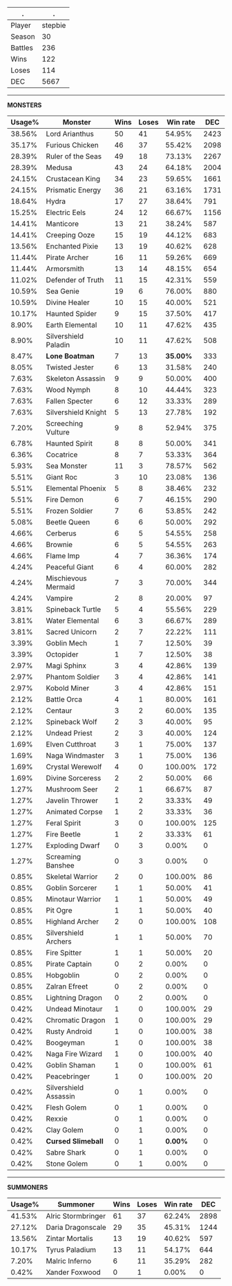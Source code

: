.|.
|-|-
Player|stepbie
Season|30
Battles|236
Wins|122
Loses|114
DEC|5667

---
**MONSTERS**

Usage%|Monster|Wins|Loses|Win rate|DEC|
-|-|-|-|-|-|
38.56%|Lord Arianthus|50|41|54.95%|2423|
35.17%|Furious Chicken|46|37|55.42%|2098|
28.39%|Ruler of the Seas|49|18|73.13%|2267|
28.39%|Medusa|43|24|64.18%|2004|
24.15%|Crustacean King|34|23|59.65%|1661|
24.15%|Prismatic Energy|36|21|63.16%|1731|
18.64%|Hydra|17|27|38.64%|791|
15.25%|Electric Eels|24|12|66.67%|1156|
14.41%|Manticore|13|21|38.24%|587|
14.41%|Creeping Ooze|15|19|44.12%|683|
13.56%|Enchanted Pixie|13|19|40.62%|628|
11.44%|Pirate Archer|16|11|59.26%|669|
11.44%|Armorsmith|13|14|48.15%|654|
11.02%|Defender of Truth|11|15|42.31%|559|
10.59%|Sea Genie|19|6|76.00%|880|
10.59%|Divine Healer|10|15|40.00%|521|
10.17%|Haunted Spider|9|15|37.50%|417|
8.90%|Earth Elemental|10|11|47.62%|435|
8.90%|Silvershield Paladin|10|11|47.62%|508|
8.47%|**Lone Boatman**|7|13|**35.00%**|333|
8.05%|Twisted Jester|6|13|31.58%|240|
7.63%|Skeleton Assassin|9|9|50.00%|400|
7.63%|Wood Nymph|8|10|44.44%|323|
7.63%|Fallen Specter|6|12|33.33%|289|
7.63%|Silvershield Knight|5|13|27.78%|192|
7.20%|Screeching Vulture|9|8|52.94%|375|
6.78%|Haunted Spirit|8|8|50.00%|341|
6.36%|Cocatrice|8|7|53.33%|364|
5.93%|Sea Monster|11|3|78.57%|562|
5.51%|Giant Roc|3|10|23.08%|136|
5.51%|Elemental Phoenix|5|8|38.46%|232|
5.51%|Fire Demon|6|7|46.15%|290|
5.51%|Frozen Soldier|7|6|53.85%|242|
5.08%|Beetle Queen|6|6|50.00%|292|
4.66%|Cerberus|6|5|54.55%|258|
4.66%|Brownie|6|5|54.55%|263|
4.66%|Flame Imp|4|7|36.36%|174|
4.24%|Peaceful Giant|6|4|60.00%|282|
4.24%|Mischievous Mermaid|7|3|70.00%|344|
4.24%|Vampire|2|8|20.00%|97|
3.81%|Spineback Turtle|5|4|55.56%|229|
3.81%|Water Elemental|6|3|66.67%|289|
3.81%|Sacred Unicorn|2|7|22.22%|111|
3.39%|Goblin Mech|1|7|12.50%|39|
3.39%|Octopider|1|7|12.50%|38|
2.97%|Magi Sphinx|3|4|42.86%|139|
2.97%|Phantom Soldier|3|4|42.86%|141|
2.97%|Kobold Miner|3|4|42.86%|151|
2.12%|Battle Orca|4|1|80.00%|161|
2.12%|Centaur|3|2|60.00%|135|
2.12%|Spineback Wolf|2|3|40.00%|95|
2.12%|Undead Priest|2|3|40.00%|124|
1.69%|Elven Cutthroat|3|1|75.00%|137|
1.69%|Naga Windmaster|3|1|75.00%|136|
1.69%|Crystal Werewolf|4|0|100.00%|172|
1.69%|Divine Sorceress|2|2|50.00%|66|
1.27%|Mushroom Seer|2|1|66.67%|87|
1.27%|Javelin Thrower|1|2|33.33%|49|
1.27%|Animated Corpse|1|2|33.33%|36|
1.27%|Feral Spirit|3|0|100.00%|125|
1.27%|Fire Beetle|1|2|33.33%|61|
1.27%|Exploding Dwarf|0|3|0.00%|0|
1.27%|Screaming Banshee|0|3|0.00%|0|
0.85%|Skeletal Warrior|2|0|100.00%|86|
0.85%|Goblin Sorcerer|1|1|50.00%|41|
0.85%|Minotaur Warrior|1|1|50.00%|49|
0.85%|Pit Ogre|1|1|50.00%|40|
0.85%|Highland Archer|2|0|100.00%|108|
0.85%|Silvershield Archers|1|1|50.00%|70|
0.85%|Fire Spitter|1|1|50.00%|20|
0.85%|Pirate Captain|0|2|0.00%|0|
0.85%|Hobgoblin|0|2|0.00%|0|
0.85%|Zalran Efreet|0|2|0.00%|0|
0.85%|Lightning Dragon|0|2|0.00%|0|
0.42%|Undead Minotaur|1|0|100.00%|29|
0.42%|Chromatic Dragon|1|0|100.00%|29|
0.42%|Rusty Android|1|0|100.00%|38|
0.42%|Boogeyman|1|0|100.00%|38|
0.42%|Naga Fire Wizard|1|0|100.00%|40|
0.42%|Goblin Shaman|1|0|100.00%|61|
0.42%|Peacebringer|1|0|100.00%|20|
0.42%|Silvershield Assassin|0|1|0.00%|0|
0.42%|Flesh Golem|0|1|0.00%|0|
0.42%|Rexxie|0|1|0.00%|0|
0.42%|Clay Golem|0|1|0.00%|0|
0.42%|**Cursed Slimeball**|0|1|**0.00%**|0|
0.42%|Sabre Shark|0|1|0.00%|0|
0.42%|Stone Golem|0|1|0.00%|0|

---
**SUMMONERS**

Usage%|Summoner|Wins|Loses|Win rate|DEC|
-|-|-|-|-|-|
41.53%|Alric Stormbringer|61|37|62.24%|2898|
27.12%|Daria Dragonscale|29|35|45.31%|1244|
13.56%|Zintar Mortalis|13|19|40.62%|597|
10.17%|Tyrus Paladium|13|11|54.17%|644|
7.20%|Malric Inferno|6|11|35.29%|282|
0.42%|Xander Foxwood|0|1|0.00%|0|

